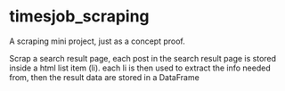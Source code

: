 # timesjob_scraping
A scraping mini project, just as a concept proof.

Scrap a search result page, each post in the search result page is stored inside a html list item (li).
each li is then used to extract the info needed from, then the result data are stored in a DataFrame
